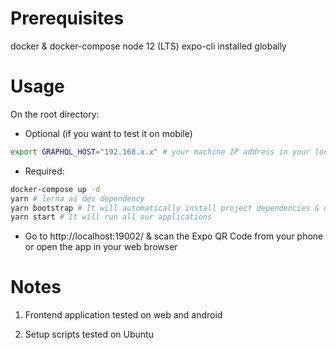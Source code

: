 # Prerequisites

docker & docker-compose
node 12 (LTS)
expo-cli installed globally

# Usage

On the root directory:

- Optional (if you want to test it on mobile)

```sh
export GRAPHQL_HOST="192.168.x.x" # your machine IP address in your localnetwork
```

- Required:

```sh
docker-compose up -d
yarn # lerna as dev dependency
yarn bootstrap # It will automatically install project dependencies & create schemas
yarn start # It will run all our applications
```

- Go to http://localhost:19002/ & scan the Expo QR Code from your phone or open the app in your web browser

# Notes

1. Frontend application tested on web and android

2. Setup scripts tested on Ubuntu
